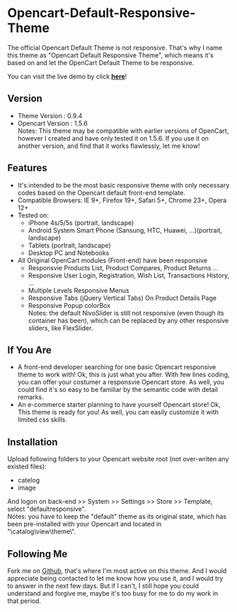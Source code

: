 Opencart-Default-Responsive-Theme
=================================

The official Opencart Default Theme is not responsive. 
That's why I name this theme as "Opencart Default Responsive Theme", which means it's based on and let the OpenCart Default Theme to be responsive. 

You can visit the live demo by click <a target="_blank"  href="http://demo.ebizdesigner.com/rb/?path=oc14&name=default%20responsive&ie=9&ff=19&sf=5&ch=23&op=12"><strong>here</strong></a>!

<h2>Version</h2>
<ul>
<li>Theme Version : 0.9.4</li>
<li>Opencart Version : 1.5.6</li>
Notes: This theme may be compatible with earlier versions of OpenCart, however I created and have only tested it on 1.5.6. If you use it on another version, and find that it works flawlessly, let me know! 
</ul>

<h2>Features</h2>
<ul>
<li>It's intended to be the most basic responsive theme with only necessary codes based on the Opencart default front-end template.</li>
<li>Compatible Browsers: IE 9+, Firefox 19+, Safari 5+, Chrome 23+, Opera 12+</li>
<li>Tested on:
  <ul>
    <li>iPhone 4s/5/5s (portrait, landscape)</li>
    <li>Android System Smart Phone (Sansung, HTC, Huawei, ...)(portrait, landscape)</li>
    <li>Tablets (portrait, landscape)</li>
    <li>Desktop PC and Notebooks</li>
  </ul>
</li>
<li>All Original OpenCart modules (Front-end) have been responsive 
  <ul>
    <li> Responsvie Products List, Product Compares, Product Returns ...</li>
    <li> Responsive User Login, Registration, Wish List, Transactions History, ...</li>
    <li> Multiple Levels Responsive Menus </li>
    <li> Responsive Tabs (jQuery Vertical Tabs) On Product Details Page</li>
    <li> Responsive Popup colorBox </li>
Notes: the default NivoSlider is still not responsive (even though its container has been), which can be replaced by any other responsive sliders, like FlexSlider.
  </ul>
</li>

</ul>

<h2>If You Are</h2>
<ul>
<li>A front-end developer searching for one basic Opencart responsive theme to work with!
Ok, this is just what you after. With few lines coding, you can offer your costumer a responsvie Opencart store. As well, you could find it's so easy to be familiar by the semantic code with detail remarks.</li>
<li>An e-commerce starter planning to have yourself Opencart store!
Ok, This theme is ready for you! As well, you can easily customize it with limited css skills.</li>
</ul>

<h2>Installation</h2>
Upload following folders to your Opencart website root (not over-writen any existed files):
  <ul>
    <li>catelog</li>
    <li>image</li>
  </ul>
And logon on back-end >> System >> Settings >> Store >> Template, select "defaultresponsive".<br/>
Notes: you have to keep the "default" theme as its original state, which has been pre-installed with your Opencart and located in "\catalog\view\theme\".


<h2>Following Me</h2>
Fork me on <a target ="_blank" href="https://github.com/johnjyin/Opencart-Default-Responsive-Theme/">Github</a>, that's where I'm most active on this theme. And I would appreciate being contacted to let me know how you use it, and I would try to answer in the next few days. But if I can't, I still hope you could understand and forgive me, maybe it's too busy for me to do my work in that period.



